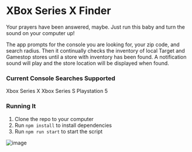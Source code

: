 # XBox Series X Finder
Your prayers have been answered, maybe. Just run this baby and turn the sound on your computer up!

The app prompts for the console you are looking for, your zip code, and search radius. Then it continually checks the inventory of local Target and Gamestop stores until a store with inventory has been found. A notification sound will play and the store location will be displayed when found.

### Current Console Searches Supported
Xbox Series X
Xbox Series S
Playstation 5

### Running It
1. Clone the repo to your computer
2. Run `npm install` to install dependencies
3. Run `npm run start` to start the script

![image](https://user-images.githubusercontent.com/6472448/99353779-37f3b280-2873-11eb-96aa-ab8d999e4c4d.png)
